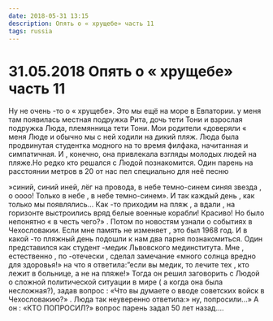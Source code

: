 ```yaml
---
date: 2018-05-31 13:15
description: Опять о « хрущебе» часть 11
tags: russia
---
```

# 31.05.2018 Опять о « хрущебе» часть 11

Ну не очень -то о « хрущебе». Это мы ещё на море в Евпатории.  у меня там появилась местная подружка Рита, дочь тети Тони и взрослая подружка Люда, племянница тети Тони. Мои родители «доверяли « меня Люде и обычно мы с ней ходили на дикий пляж. Люда была продвинутая студентка модного на то время филфака, начитанная и симпатичная.  И , конечно, она привлекала взгляды молодых людей на пляже.Но редко кто решался с Людой познакомится. Один парень на расстоянии метров в 20 от нас пел специально для неё песню

»синий, синий иней, лёг на провода, в небе темно-синем синяя звезда , о оооо! Только в небе , в небе темно-синем». И так каждый день , как только мы  появлялись... Как -то приходим на пляж , а вдали , на горизонте выстроились вряд белые военные корабли!   Красиво! Но было непонятно « в честь чего?» . Потом по новостям узнали о событиях в Чехословакии. Если мне память не изменяет , это был 1968 год.  И в какой -то пляжный день подошли к нам два парня познакомиться. Один представился как студент -медик Львовского мединститута. Мне , естественно , по -отечески , сделал замечание «много солнца вредно для здоровья!» на что я ответила:”если вы медик, то лечите тех , кто лежит в больнице, а не на пляже!» Тогда он решил заговорить с Людой о сложной политической  ситуации в мире ( а когда она была несложная?), задав вопрос : «Что вы думаете о вводе советских войск в Чехословакию?» . Люда так неуверенно ответила:» ну, попросили...» А он : «КТО ПОПРОСИЛ?»   вопрос парень задал 50 лет назад....
